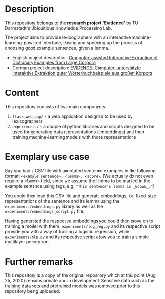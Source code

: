 # Description
This repository belongs to the **research project 'Evidence'** by TU Darmstadt's Ubiquitious Knowledge Processing Lab.

The project aims to provide lexicographers with an interactive machine-learning-powered interface, easing and speeding up the process of choosing good example sentences, given a lemma.
- English project description: [Computer-assisted Interactive Extraction of Dictionary Examples from Large Corpora](https://www.informatik.tu-darmstadt.de/ukp/research_6/current_projects/ukp_evidence/ukp_project_evidence.en.jsp)
- German project description: [ EVIDENCE: Computer-unterstützte interaktive Extraktion guter Wörterbuchbeispiele aus großen Korpora](https://gepris.dfg.de/gepris/projekt/433249742)


# Content
This repository consists of two main components:
1. `flask_web_app/` - a web application designed to be used by lexicographers
2. `experiments/` - a couple of python libraries and scripts designed to be used for generating data representations (embeddings)
and then training machine-learning models with those representations

# Exemplary use case
Say you had a CSV file with annotated sentence examples in the following format:
`<example sentence>, <lemma>, <score>`. 
(We actually do not even require a `<lemma>` field, since we assume the lemma to be marked
in the example sentence using tags, e.g. `"This sentence's lemma is _&cow&_."`)

You could then load this CSV file and generate embeddings, i.e. fixed-size representations of the sentence and its lemma
using the `experiments/embeddings.py` library as well as the `experiments/embeddings_script.py` file.

Having generated the respective embeddings you could then move on to training a model with them. `experiments/log_reg.py` 
and its respective script provide you with a way of training a logistic regression, while `experiments/mlp.py` and its respective
script allow you to train a simple multilayer perceptron.

# Further remarks
This repository is a copy of the original repository which at this point (Aug 25, 2020) remains private and in development. Sensitive data such as the training data sets and pretrained models was removed prior to this repository being uploaded.
